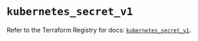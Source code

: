 # `kubernetes_secret_v1`

Refer to the Terraform Registry for docs: [`kubernetes_secret_v1`](https://registry.terraform.io/providers/hashicorp/kubernetes/2.32.0/docs/resources/secret_v1).

